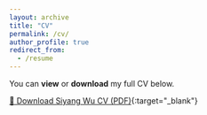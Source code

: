 ```yaml
---
layout: archive
title: "CV"
permalink: /cv/
author_profile: true
redirect_from:
  - /resume
---
```



You can **view** or **download** my full CV below.

[📄 Download Siyang Wu CV (PDF)](/files/SiyangWu-CV.pdf){:target="_blank"}
